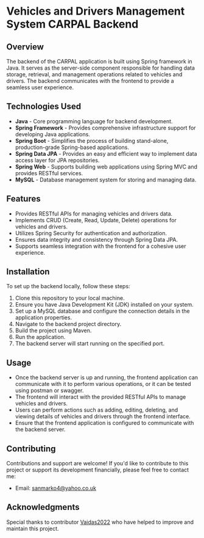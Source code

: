 # Vehicles and Drivers Management System CARPAL Backend

## Overview
The backend of the CARPAL application is built using Spring framework in Java. It serves as the server-side component responsible for handling data storage, retrieval, and management operations related to vehicles and drivers. The backend communicates with the frontend to provide a seamless user experience.

## Technologies Used
- **Java** - Core programming language for backend development.
- **Spring Framework** - Provides comprehensive infrastructure support for developing Java applications.
- **Spring Boot** - Simplifies the process of building stand-alone, production-grade Spring-based applications.
- **Spring Data JPA** - Provides an easy and efficient way to implement data access layer for JPA repositories.
- **Spring Web** - Supports building web applications using Spring MVC and provides RESTful services.
- **MySQL** - Database management system for storing and managing data.

## Features
- Provides RESTful APIs for managing vehicles and drivers data.
- Implements CRUD (Create, Read, Update, Delete) operations for vehicles and drivers.
- Utilizes Spring Security for authentication and authorization.
- Ensures data integrity and consistency through Spring Data JPA.
- Supports seamless integration with the frontend for a cohesive user experience.

## Installation
To set up the backend locally, follow these steps:
1. Clone this repository to your local machine.
2. Ensure you have Java Development Kit (JDK) installed on your system.
3. Set up a MySQL database and configure the connection details in the application properties.
4. Navigate to the backend project directory.
5. Build the project using Maven.
6. Run the application.
7. The backend server will start running on the specified port.

## Usage
- Once the backend server is up and running, the frontend application can communicate with it to perform various operations, or it can be tested using postman or swagger.
- The frontend will interact with the provided RESTful APIs to manage vehicles and drivers.
- Users can perform actions such as adding, editing, deleting, and viewing details of vehicles and drivers through the frontend interface.
- Ensure that the frontend application is configured to communicate with the backend server.

## Contributing
Contributions and support are welcome! If you'd like to contribute to this project or support its development financially, please feel free to contact me:
- Email: sanmarko4@yahoo.co.uk

## Acknowledgments
Special thanks to contributor [Vaidas2022](https://github.com/Vaidas2022) who have helped to improve and maintain this project.

